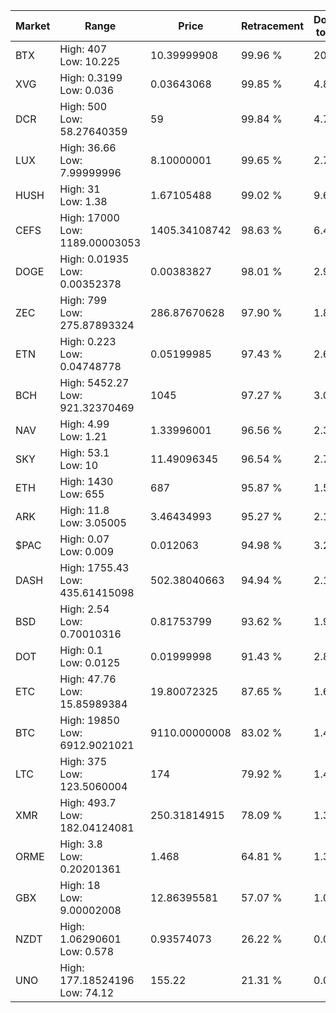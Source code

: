 | Market | Range | Price| Retracement | Doubles to 50% |
| --- | --- | --- | --- | --- |
| BTX | High: 407<br />Low: 10.225 | 10.39999908 | 99.96 % | 20.06 |
| XVG | High: 0.3199<br />Low: 0.036 | 0.03643068 | 99.85 % | 4.88 |
| DCR | High: 500<br />Low: 58.27640359 | 59 | 99.84 % | 4.73 |
| LUX | High: 36.66<br />Low: 7.99999996 | 8.10000001 | 99.65 % | 2.76 |
| HUSH | High: 31<br />Low: 1.38 | 1.67105488 | 99.02 % | 9.69 |
| CEFS | High: 17000<br />Low: 1189.00003053 | 1405.34108742 | 98.63 % | 6.47 |
| DOGE | High: 0.01935<br />Low: 0.00352378 | 0.00383827 | 98.01 % | 2.98 |
| ZEC | High: 799<br />Low: 275.87893324 | 286.87670628 | 97.90 % | 1.87 |
| ETN | High: 0.223<br />Low: 0.04748778 | 0.05199985 | 97.43 % | 2.60 |
| BCH | High: 5452.27<br />Low: 921.32370469 | 1045 | 97.27 % | 3.05 |
| NAV | High: 4.99<br />Low: 1.21 | 1.33996001 | 96.56 % | 2.31 |
| SKY | High: 53.1<br />Low: 10 | 11.49096345 | 96.54 % | 2.75 |
| ETH | High: 1430<br />Low: 655 | 687 | 95.87 % | 1.52 |
| ARK | High: 11.8<br />Low: 3.05005 | 3.46434993 | 95.27 % | 2.14 |
| $PAC | High: 0.07<br />Low: 0.009 | 0.012063 | 94.98 % | 3.27 |
| DASH | High: 1755.43<br />Low: 435.61415098 | 502.38040663 | 94.94 % | 2.18 |
| BSD | High: 2.54<br />Low: 0.70010316 | 0.81753799 | 93.62 % | 1.98 |
| DOT | High: 0.1<br />Low: 0.0125 | 0.01999998 | 91.43 % | 2.81 |
| ETC | High: 47.76<br />Low: 15.85989384 | 19.80072325 | 87.65 % | 1.61 |
| BTC | High: 19850<br />Low: 6912.9021021 | 9110.00000008 | 83.02 % | 1.47 |
| LTC | High: 375<br />Low: 123.5060004 | 174 | 79.92 % | 1.43 |
| XMR | High: 493.7<br />Low: 182.04124081 | 250.31814915 | 78.09 % | 1.35 |
| ORME | High: 3.8<br />Low: 0.20201361 | 1.468 | 64.81 % | 1.36 |
| GBX | High: 18<br />Low: 9.00002008 | 12.86395581 | 57.07 % | 1.05 |
| NZDT | High: 1.06290601<br />Low: 0.578 | 0.93574073 | 26.22 % | 0.00 |
| UNO | High: 177.18524196<br />Low: 74.12 | 155.22 | 21.31 % | 0.00 |
